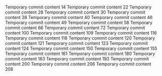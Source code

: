 Temporary commit content 14
Temporary commit content 22
Temporary commit content 28
Temporary commit content 30
Temporary commit content 38
Temporary commit content 40
Temporary commit content 46
Temporary commit content 49
Temporary commit content 58
Temporary commit content 66
Temporary commit content 72
Temporary commit content 100
Temporary commit content 109
Temporary commit content 116
Temporary commit content 118
Temporary commit content 120
Temporary commit content 121
Temporary commit content 123
Temporary commit content 124
Temporary commit content 150
Temporary commit content 155
Temporary commit content 161
Temporary commit content 180
Temporary commit content 183
Temporary commit content 193
Temporary commit content 200
Temporary commit content 206
Temporary commit content 208
